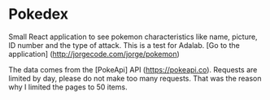 
# Pokedex

Small React application to see pokemon characteristics like name, picture, ID number and the type of attack.
This is a test for Adalab.
[Go to the application] (http://jorgecode.com/jorge/pokemon)

The data comes from the [PokeApi] API (https://pokeapi.co).
Requests are limited by day, please do not make too many requests.
That was the reason why I limited the pages to 50 items.


